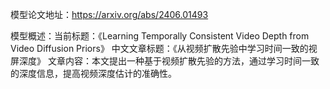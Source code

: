 模型论文地址：https://arxiv.org/abs/2406.01493

模型概述：当前标题：《Learning Temporally Consistent Video Depth from Video Diffusion Priors》
中文文章标题：《从视频扩散先验中学习时间一致的视屏深度》
文章内容：本文提出一种基于视频扩散先验的方法，通过学习时间一致的深度信息，提高视频深度估计的准确性。
